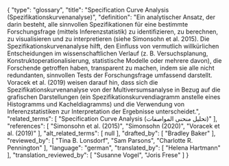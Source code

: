 {
    "type": "glossary",
    "title": "Specification Curve Analysis (Spezifikationskurvenanalyse)",
    "definition": "Ein analytischer Ansatz, der darin besteht, alle sinnvollen Spezifikationen für eine bestimmte Forschungsfrage (mittels Inferenzstatistik) zu identifizieren, zu berechnen, zu visualisieren und zu interpretieren (siehe Simonsohn et al. 2015). Die Spezifikationskurvenanalyse hilft, den Einfluss von vermutlich willkürlichen Entscheidungen im wissenschaftlichen Verlauf (z. B. Versuchsplanung, Konstruktoperationalisierung, statistische Modelle oder mehrere davon), die Forschende getroffen haben, transparent zu machen, indem sie alle nicht redundanten, sinnvollen Tests der Forschungsfrage umfassend darstellt. Voracek et al. (2019) weisen darauf hin, dass sich die Spezifikationskurvenanalyse von der Multiversumsanalyse in Bezug auf die grafischen Darstellungen (ein Spezifikationskurvendiagramm anstelle eines Histogramms und Kacheldiagramms) und die Verwendung von Inferenzstatistiken zur Interpretation der Ergebnisse unterscheidet.",
    "related_terms": [
        "Specification Curve Analysis (تحليل منحنى المواصفات)"
    ],
    "references": [
        "Simonsohn et al. (2015)",
        "Simonsohn (2020)",
        "Voracek et al. (2019)"
    ],
    "alt_related_terms": [
        null
    ],
    "drafted_by": [
        "Bradley Baker"
    ],
    "reviewed_by": [
        "Tina B. Lonsdorf",
        "Sam Parsons",
        "Charlotte R. Pennington"
    ],
    "language": "german",
    "translated_by": [
        "Helena Hartmann"
    ],
    "translation_reviewed_by": [
        "Susanne Vogel",
        "Joris Frese"
    ]
}